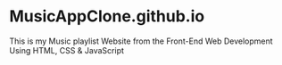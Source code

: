 # MusicAppClone.github.io
This is my Music playlist Website from the Front-End Web Development Using HTML, CSS &amp; JavaScript 
